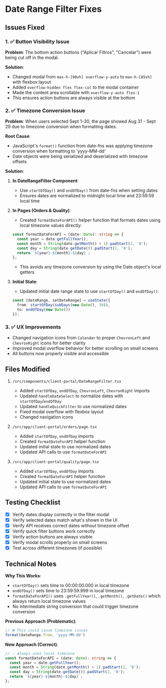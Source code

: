 # Date Range Filter Fixes

## Issues Fixed

### 1. ✅ Button Visibility Issue
**Problem**: The bottom action buttons ("Aplicar Filtros", "Cancelar") were being cut off in the modal.

**Solution**:
- Changed modal from `max-h-[90vh] overflow-y-auto` to `max-h-[85vh]` with flexbox layout
- Added `overflow-hidden flex flex-col` to the modal container
- Made the content area scrollable with `overflow-y-auto flex-1`
- This ensures action buttons are always visible at the bottom

### 2. ✅ Timezone Conversion Issue
**Problem**: When users selected Sept 1-30, the page showed Aug 31 - Sept 29 due to timezone conversion when formatting dates.

**Root Cause**: 
- JavaScript's `format()` function from date-fns was applying timezone conversion when formatting to 'yyyy-MM-dd'
- Date objects were being serialized and deserialized with timezone offsets

**Solution**:
1. **In DateRangeFilter Component**:
   - Use `startOfDay()` and `endOfDay()` from date-fns when setting dates
   - Ensures dates are normalized to midnight local time and 23:59:59 local time
   
2. **In Pages (Orders & Quality)**:
   - Created `formatDateForAPI()` helper function that formats dates using local timezone values directly:
   ```typescript
   const formatDateForAPI = (date: Date): string => {
     const year = date.getFullYear();
     const month = String(date.getMonth() + 1).padStart(2, '0');
     const day = String(date.getDate()).padStart(2, '0');
     return `${year}-${month}-${day}`;
   };
   ```
   - This avoids any timezone conversion by using the Date object's local getters
   
3. **Initial State**:
   - Updated initial date range state to use `startOfDay()` and `endOfDay()`:
   ```typescript
   const [dateRange, setDateRange] = useState({
     from: startOfDay(subDays(new Date(), 30)),
     to: endOfDay(new Date())
   });
   ```

### 3. ✅ UX Improvements
- Changed navigation icons from `Calendar` to proper `ChevronLeft` and `ChevronRight` icons for better clarity
- Improved modal overflow behavior for better scrolling on small screens
- All buttons now properly visible and accessible

## Files Modified

1. `/src/components/client-portal/DateRangeFilter.tsx`
   - Added `startOfDay`, `endOfDay`, `ChevronLeft`, `ChevronRight` imports
   - Updated `handleDateSelect` to normalize dates with `startOfDay`/`endOfDay`
   - Updated `handleQuickFilter` to use normalized dates
   - Fixed modal overflow with flexbox layout
   - Changed navigation icons

2. `/src/app/client-portal/orders/page.tsx`
   - Added `startOfDay`, `endOfDay` imports
   - Created `formatDateForAPI` helper function
   - Updated initial state to use normalized dates
   - Updated API calls to use `formatDateForAPI`

3. `/src/app/client-portal/quality/page.tsx`
   - Added `startOfDay`, `endOfDay` imports
   - Created `formatDateForAPI` helper function
   - Updated initial state to use normalized dates
   - Updated API calls to use `formatDateForAPI`

## Testing Checklist

- [x] Verify dates display correctly in the filter modal
- [x] Verify selected dates match what's shown in the UI
- [x] Verify API receives correct dates without timezone offset
- [x] Verify quick filter buttons work correctly
- [x] Verify action buttons are always visible
- [x] Verify modal scrolls properly on small screens
- [x] Test across different timezones (if possible)

## Technical Notes

**Why This Works**:
- `startOfDay()` sets time to 00:00:00.000 in local timezone
- `endOfDay()` sets time to 23:59:59.999 in local timezone
- `formatDateForAPI()` uses `.getFullYear()`, `.getMonth()`, `.getDate()` which always return local timezone values
- No intermediate string conversion that could trigger timezone conversion

**Previous Approach (Problematic)**:
```typescript
// ❌ This could cause timezone issues
format(dateRange.from, 'yyyy-MM-dd')
```

**New Approach (Correct)**:
```typescript
// ✅ Always uses local timezone
const formatDateForAPI = (date: Date): string => {
  const year = date.getFullYear();
  const month = String(date.getMonth() + 1).padStart(2, '0');
  const day = String(date.getDate()).padStart(2, '0');
  return `${year}-${month}-${day}`;
};
```

